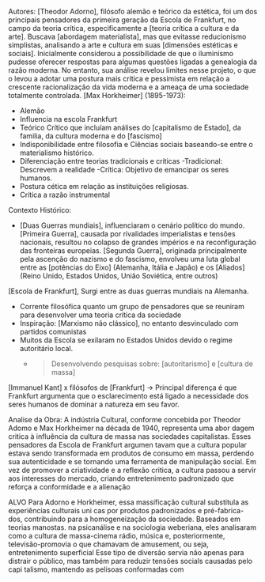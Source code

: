 Autores: [Theodor Adorno], filósofo alemão e teórico da estética, foi um dos principais pensadores da primeira geração da Escola de Frankfurt, no campo da teoria crítica, especificamente a [teoria crítica a cultura e da arte]. Buscava [abordagem materialista], mas que evitasse reducionismo simplistas, analisando a arte e cultura em suas [dimensões estéticas e sociais]. 
	Inicialmente considerou a possibilidade de que o iluminismo pudesse oferecer respostas para algumas questões ligadas a genealogia da razão moderna. No entanto, sua análise revelou limites nesse projeto, o que o levou a adotar uma postura mais crítica e pessimista em relação a crescente racionalização da vida moderna e a ameaça de uma sociedade totalmente controlada. 
[Max Horkheimer] (1895-1973): 
 - Alemão
 - Influencia na escola Frankfurt
 - Teórico Crítico que incluíam análises do [capitalismo de Estado], da familia, da cultura moderna e do [fascismo]
 - Indisponibilidade entre filosofia e Ciências sociais baseando-se entre o materialismo histórico. 
 - Diferenciação entre teorias tradicionais e críticas
	 -Tradicional: Descrevem a realidade
	 -Crítica: Objetivo de emancipar os seres humanos. 
- Postura cética em relação as instituições religiosas. 
- Crítica a razão instrumental 

Contexto Histórico: 
- [Duas Guerras mundiais], influenciaram o cenário político do mundo. 
	[Primeira Guerra], causada por rivalidades imperialistas e tensões nacionais, resultou no colapso de grandes impérios e na reconfiguração das fronteiras europeias. 
	[Segunda Guerra], originada principalmente pela ascenção do nazismo e do fascismo, envolveu uma luta global entre as [potências do Eixo] (Alemanha, Itália e Japão) e os [Aliados] (Reino Unido, Estados Unidos, União Soviética, entre outros)	

[Escola de Frankfurt], Surgi entre as duas guerras mundiais na Alemanha.
- Corrente filosófica quanto um grupo de pensadores que se reuniram para desenvolver uma teoria crítica da sociedade
- Inspiração: [Marxismo não clássico], no entanto desvinculado com partidos comunistas 
- Muitos da Escola se exilaram no Estados Unidos devido o regime autoritário local. 
	- > Desenvolvendo pesquisas sobre: [autoritarismo] e [cultura de massa]

[Immanuel Kant] x filósofos de [Frankfurt]
	  -> Principal diferença é que Frankfurt argumenta que o esclarecimento está ligado a necessidade dos seres humanos de dominar a natureza em seu favor.

Analise da Obra:
 A indústria Cultural, conforme concebida por Theodor Adomo e Max Horkheimer na década de 1940, representa uma abor dagem critica à influência da cultura de massa nas sociedades capitalistas. Esses pensadores da Escola de Frankfurt argumen tavam que a cultura popular estava sendo transformada em produtos de consumo em massa, perdendo sua autenticidade e se tornando uma ferramenta de manipulação social. Em vez de promover a criatividade e a reflexão critica, a cultura passou a servir aos interesses do mercado, criando entretenimento padronizado que reforça a conformidade e a alienação

ALVO Para Adorno e Horkheimer, essa massificação cultural substitula as experiências culturais uni cas por produtos padronizados e pré-fabrica-dos, contribuindo para a homogeneização da sociedade. Baseados em teorias manostas. na psicanálise e na sociologia weberiana, eles analisaram como a cultura de massa-cinema rádio, música e, posteriormente, televisão-promovia o que chamavam de amusement, ou seja, entretenimento superficial Esse tipo de diversão servia não apenas para distrair o público, mas também para reduzir tensões socials causadas pelo capi talismo, mantendo as pelisoas conformadas com